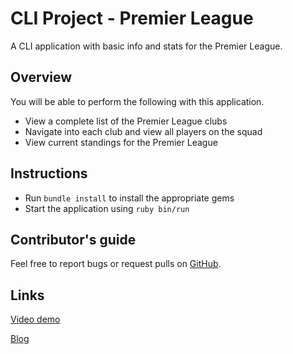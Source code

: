 # CLI Project - Premier League

A CLI application with basic info and stats for the Premier League.

## Overview

You will be able to perform the following with this application.
- View a complete list of the Premier League clubs
- Navigate into each club and view all players on the squad
- View current standings for the Premier League

## Instructions
- Run `bundle install` to install the appropriate gems
- Start the application using `ruby bin/run`

## Contributor's guide
Feel free to report bugs or request pulls on [GitHub](https://github.com/hiddencilantro/CLI-project).

## Links
[Video demo](https://vimeo.com/472315274)

[Blog](https://dev.to/hiddencilantro/ruby-cli-application-scraping-object-relationships-and-single-source-of-truth-2ni4)